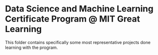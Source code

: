 # Data Science and Machine Learning Certificate Program @ MIT Great Learning

This folder contains specifically some most representative projects done learning with the program.

##
